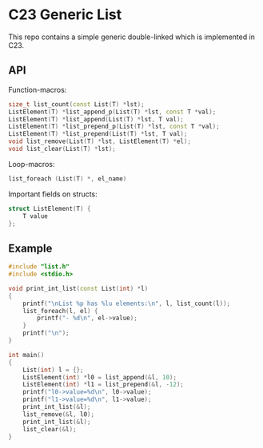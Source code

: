# C23 Generic List

This repo contains a simple generic double-linked which is implemented in C23.

## API
Function-macros:
```C++
size_t list_count(const List(T) *lst);
ListElement(T) *list_append_p(List(T) *lst, const T *val);
ListElement(T) *list_append(List(T) *lst, T val);
ListElement(T) *list_prepend_p(List(T) *lst, const T *val);
ListElement(T) *list_prepend(List(T) *lst, T val);
void list_remove(List(T) *lst, ListElement(T) *el);
void list_clear(List(T) *lst);
```

Loop-macros:
```C++
list_foreach (List(T) *, el_name)
```

Important fields on structs:
```C++
struct ListElement(T) {
    T value
};
```

## Example
```C++
#include "list.h"
#include <stdio.h>

void print_int_list(const List(int) *l)
{
    printf("\nList %p has %lu elements:\n", l, list_count(l));
    list_foreach(l, el) {
        printf("- %d\n", el->value);
    }
    printf("\n");
}

int main()
{
    List(int) l = {};
    ListElement(int) *l0 = list_append(&l, 10);
    ListElement(int) *l1 = list_prepend(&l, -12);
    printf("l0->value=%d\n", l0->value);
    printf("l1->value=%d\n", l1->value);
    print_int_list(&l);
    list_remove(&l, l0);
    print_int_list(&l);
    list_clear(&l);
}
```

